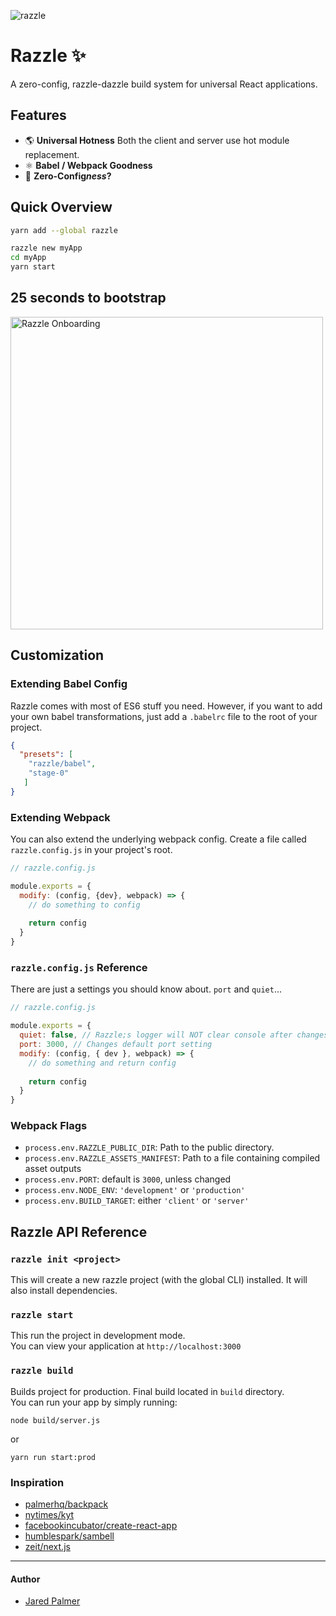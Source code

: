 ![razzle](https://cloud.githubusercontent.com/assets/4060187/24077825/4ef23636-0c30-11e7-807d-62b91db7aa7e.png)

# Razzle ✨

A zero-config, razzle-dazzle build system for universal React applications.

## Features

 - 🌎 **Universal Hotness** Both the client and server use hot module replacement.
 - ⚛️ **Babel / Webpack Goodness**
 - 🚫 **Zero-Config*ness*?**

## Quick Overview

```bash
yarn add --global razzle

razzle new myApp
cd myApp
yarn start
```

## 25 seconds to bootstrap

<img src="https://cloud.githubusercontent.com/assets/4060187/24085928/37fa548a-0cdb-11e7-932a-13f7b02480a5.gif" width="500px" alt="Razzle Onboarding"/>


## Customization

### Extending Babel Config

Razzle comes with most of ES6 stuff you need. However, if you want to add your own babel transformations, just add a `.babelrc` file to the root of your project. 

```json
{
  "presets": [
    "razzle/babel",
    "stage-0"
   ]
}
```

### Extending Webpack

You can also extend the underlying webpack config. Create a file called `razzle.config.js` in your project's root. 

```js
// razzle.config.js

module.exports = {
  modify: (config, {dev}, webpack) => {
    // do something to config
  
    return config
  }
}
```

### `razzle.config.js` Reference

There are just a settings you should know about. `port` and `quiet`...
```js
// razzle.config.js

module.exports = {
  quiet: false, // Razzle;s logger will NOT clear console after changes
  port: 3000, // Changes default port setting
  modify: (config, { dev }, webpack) => {
    // do something and return config
  
    return config
  }
}
```

### Webpack Flags

- `process.env.RAZZLE_PUBLIC_DIR`: Path to the public directory.
- `process.env.RAZZLE_ASSETS_MANIFEST`: Path to a file containing compiled asset outputs
- `process.env.PORT`: default is `3000`, unless changed
- `process.env.NODE_ENV`: `'development'` or `'production'`
- `process.env.BUILD_TARGET`: either `'client'` or `'server'`


## Razzle API Reference

### `razzle init <project>` 
This will create a new razzle project (with the global CLI) installed. It will also install dependencies.

### `razzle start` 

This run the project in development mode.   
You can view your application at `http://localhost:3000`

### `razzle build`
Builds project for production. Final build located in `build` directory.   
You can run your app by simply running:   

```
node build/server.js
```

or  

```
yarn run start:prod
```


### Inspiration

- [palmerhq/backpack](https://github.com/palmerhq/backpack)
- [nytimes/kyt](https://github.com/nytimes/kyt)
- [facebookincubator/create-react-app](https://github.com/facebookincubator/create-react-app)
- [humblespark/sambell](https://github.com/humblespark/sambell)
- [zeit/next.js](https://github.com/zeit/next.js)


---
#### Author
- [Jared Palmer](https://twitter.com/jaredpalmer)
